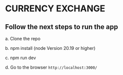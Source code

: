 # CURRENCY EXCHANGE

## Follow the next steps to run the app

 a. Clone the repo

 b. npm install (node Version 20.19 or higher)

 c. npm run dev 

 d. Go to the browser `http://localhost:3000/`


